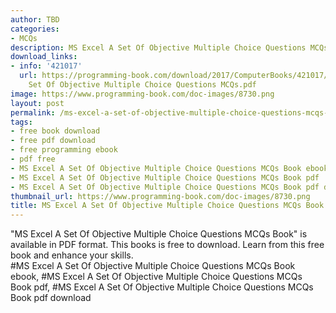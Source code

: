 ```yaml
---
author: TBD
categories:
- MCQs
description: MS Excel A Set Of Objective Multiple Choice Questions MCQs Book
download_links:
- info: '421017'
  url: https://programming-book.com/download/2017/ComputerBooks/421017/MS Excel A
    Set Of Objective Multiple Choice Questions MCQs.pdf
image: https://www.programming-book.com/doc-images/8730.png
layout: post
permalink: /ms-excel-a-set-of-objective-multiple-choice-questions-mcqs-book.html
tags:
- free book download
- free pdf download
- free programming ebook
- pdf free
- MS Excel A Set Of Objective Multiple Choice Questions MCQs Book ebook
- MS Excel A Set Of Objective Multiple Choice Questions MCQs Book pdf
- MS Excel A Set Of Objective Multiple Choice Questions MCQs Book pdf download
thumbnail_url: https://www.programming-book.com/doc-images/8730.png
title: MS Excel A Set Of Objective Multiple Choice Questions MCQs Book
---
```


 
<div class="item-desc text-justify">
  "MS Excel A Set Of Objective Multiple Choice Questions MCQs Book" is available in PDF format. This books is free to download. Learn from this free book and enhance your skills.
  <br>
  #MS Excel A Set Of Objective Multiple Choice Questions MCQs Book ebook, #MS Excel A Set Of Objective Multiple Choice Questions MCQs Book pdf, #MS Excel A Set Of Objective Multiple Choice Questions MCQs Book pdf download
</div>